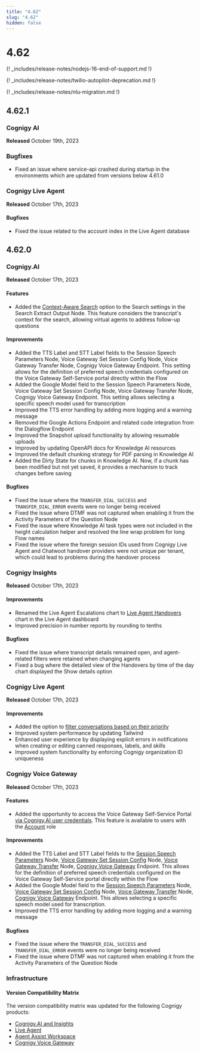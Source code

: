 ```yaml
---
title: "4.62"
slug: "4.62"
hidden: false
---
```


# 4.62

{! _includes/release-notes/nodejs-16-end-of-support.md !}

{! _includes/release-notes/twilio-autopilot-deprecation.md !}

{! _includes/release-notes/nlu-migration.md !}

## 4.62.1

### Cognigy AI

**Released** October 19th, 2023

### Bugfixes

- Fixed an issue where service-api crashed during startup in the environments which are updated from versions below 4.61.0

### Cognigy Live Agent

**Released** October 17th, 2023

#### Bugfixes

- Fixed the issue related to the account index in the Live Agent database

## 4.62.0

### Cognigy.AI

**Released** October 17th, 2023

#### Features

- Added the [Context-Aware Search](../ai/flow-nodes/other-nodes/search-extract-output.md#search-settings) option to the Search settings in the Search Extract Output Node. This feature considers the transcript's context for the search, allowing virtual agents to address follow-up questions

#### Improvements

- Added the TTS Label and STT Label fields to the Session Speech Parameters Node, Voice Gateway Set Session Config Node, Voice Gateway Transfer Node, Cognigy Voice Gateway Endpoint. This setting allows for the definition of preferred speech credentials configured on the Voice Gateway Self-Service portal directly within the Flow
- Added the Google Model field to the Session Speech Parameters Node, Voice Gateway Set Session Config Node, Voice Gateway Transfer Node, Cognigy Voice Gateway Endpoint. This setting allows selecting a specific speech model used for transcription
- Improved the TTS error handling by adding more logging and a warning message
- Removed the Google Actions Endpoint and related code integration from the Dialogflow Endpoint
- Improved the Snapshot upload functionality by allowing resumable uploads
- Improved by updating OpenAPI docs for Knowledge AI resources
- Improved the default chunking strategy for PDF parsing in Knowledge AI
- Added the Dirty State for chunks in Knowledge AI. Now, if a chunk has been modified but not yet saved, it provides a mechanism to track changes before saving

#### Bugfixes

- Fixed the issue where the `TRANSFER_DIAL_SUCCESS` and `TRANSFER_DIAL_ERROR` events were no longer being received
- Fixed the issue where DTMF was not captured when enabling it from the Activity Parameters of the Question Node
- Fixed the issue where Knowledge AI task types were not included in the height calculation helper and resolved the line wrap problem for long Flow names
- Fixed the issue where the foreign session IDs used from Cognigy Live Agent and Chatwoot handover providers were not unique per tenant, which could lead to problems during the handover process

### Cognigy Insights

**Released** October 17th, 2023

#### Improvements

- Renamed the Live Agent Escalations chart to [Live Agent Handovers](../insights/dashboard-live-agent.md#live-agent-handovers) chart in the Live Agent dashboard
- Improved precision in number reports by rounding to tenths

#### Bugfixes

- Fixed the issue where transcript details remained open, and agent-related filters were retained when changing agents
- Fixed a bug where the detailed view of the Handovers by time of the day chart displayed the Show details option

### Cognigy Live Agent

**Released** October 17th, 2023

#### Improvements

- Added the option to [filter conversations based on their priority](../live-agent/conversation/conversation-workflow.md#assign-priority)
- Improved system performance by updating Tailwind
- Enhanced user experience by displaying explicit errors in notifications when creating or editing canned responses, labels, and skills
- Improved system functionality by enforcing Cognigy organization ID uniqueness

### Cognigy Voice Gateway

**Released** October 17th, 2023

#### Features

- Added the opportunity to access the Voice Gateway Self-Service Portal [via Cognigy.AI user credentials](../voicegateway/getting-started.md#set-up-voice-gateway-for-your-organization). This feature is available to users with the [Account](../voicegateway/webapp/users.md#account) role

#### Improvements

- Added the TTS Label and STT Label fields to the [Session Speech Parameters](../ai/flow-nodes/generic-voice-nodes/session-speech-parameters-config.md) Node, [Voice Gateway Set Session Config](../ai/flow-nodes/vg/set-session-config.md) Node, [Voice Gateway Transfer](../ai/flow-nodes/vg/transfer.md) Node, [Cognigy Voice Gateway](../ai/endpoints/cognigy-vg.md) Endpoint. This allows for the definition of preferred speech credentials configured on the Voice Gateway Self-Service portal directly within the Flow
- Added the Google Model field to the  [Session Speech Parameters](../ai/flow-nodes/generic-voice-nodes/session-speech-parameters-config.md) Node, [Voice Gateway Set Session Config](../ai/flow-nodes/vg/set-session-config.md) Node, [Voice Gateway Transfer](../ai/flow-nodes/vg/transfer.md) Node, [Cognigy Voice Gateway](../ai/endpoints/cognigy-vg.md) Endpoint. This allows selecting a specific speech model used for transcription.
- Improved the TTS error handling by adding more logging and a warning message

####  Bugfixes

- Fixed the issue where the `TRANSFER_DIAL_SUCCESS` and `TRANSFER_DIAL_ERROR` events were no longer being received
- Fixed the issue where DTMF was not captured when enabling it from the Activity Parameters of the Question Node

### Infrastructure

#### Version Compatibility Matrix

The version compatibility matrix was updated for the following Cognigy products:

- [Cognigy.AI and Insights](../ai/installation/version-compatibility-matrix.md)
- [Live Agent](../live-agent/installation/deployment/version-compatibility-matrix.md)
- [Agent Assist Workspace](../agent-assist/installation/version-compatibility-matrix.md)
- [Cognigy Voice Gateway](../voicegateway/installation/version-compatibility-matrix.md)
